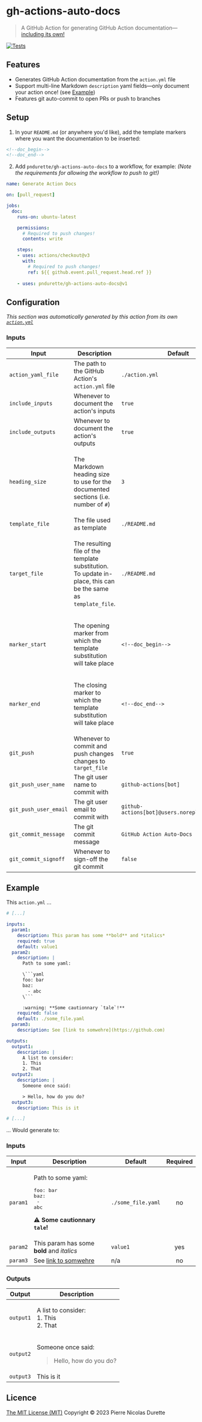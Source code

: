 # gh-actions-auto-docs

> A GitHub Action for generating GitHub Action documentation—[including its own!](.github/workflows/doc.yml)

[![Tests](https://github.com/pndurette/gh-actions-auto-docs/actions/workflows/test.yml/badge.svg?branch=main)](https://github.com/pndurette/gh-actions-auto-docs/actions/workflows/test.yml)

## Features

* Generates GitHub Action documentation from the `action.yml` file
* Support multi-line Markdown `description` yaml fields—only document your action once! (see [Example](#example))
* Features git auto-commit to open PRs or push to branches

## Setup

1. In your `README.md` (or anywhere you'd like), add the template markers where you want the documentation to be inserted:

```markdown
<!--doc_begin-->
<!--doc_end-->
```

2. Add `pndurette/gh-actions-auto-docs` to a workflow, for example:
   *(Note the requirements for allowing the workflow to push to git!)*

```yaml
name: Generate Action Docs

on: [pull_request]

jobs:
  doc:
    runs-on: ubuntu-latest

    permissions:
      # Required to push changes!
      contents: write

    steps:
    - uses: actions/checkout@v3
      with:
        # Required to push changes!
        ref: ${{ github.event.pull_request.head.ref }}
    
    - uses: pndurette/gh-actions-auto-docs@v1
```

## Configuration

*This section was automatically generated by this action from its own [`action.yml`](./action.yml)*
<!--doc_begin_-->
### Inputs
|Input|Description|Default|Required|
|-----|-----------|-------|:------:|
|`action_yaml_file`|The path to the GitHub Action's `action.yml` file|`./action.yml`|no|
|`include_inputs`|Whenever to document the action's inputs|`true`|no|
|`include_outputs`|Whenever to document the action's outputs|`true`|no|
|`heading_size`|<p>The Markdown heading size to use for the documented<br />sections (i.e. number of <code>#</code>)</p>|`3`|no|
|`template_file`|The file used as template|`./README.md`|no|
|`target_file`|<p>The resulting file of the template substitution.<br />To update in-place, this can be the same as <code>template_file</code>.</p>|`./README.md`|no|
|`marker_start`|<p>The opening marker from which the template substitution<br />will take place</p>|`<!--doc_begin-->`|no|
|`marker_end`|<p>The closing marker to which the template substitution<br />will take place</p>|`<!--doc_end-->`|no|
|`git_push`|Whenever to commit and push changes changes to `target_file`|`true`|no|
|`git_push_user_name`|The git user name to commit with|`github-actions[bot]`|no|
|`git_push_user_email`|The git user email to commit with|`github-actions[bot]@users.noreply.github.com`|no|
|`git_commit_message`|The git commit message|`GitHub Action Auto-Docs`|no|
|`git_commit_signoff`|Whenever to sign-off the git commit|`false`|no|

<!--doc_end_-->

## Example

This `action.yml` ... 

```yaml
# [...]

inputs:
  param1:
    description: This param has some **bold** and *italics*
    required: true
    default: value1
  param2:
    description: |
      Path to some yaml:

      \```yaml
      foo: bar
      baz:
        - abc
      \```

      :warning: **Some cautionnary `tale`!**
    required: false
    default: ./some_file.yaml
  param3:
    description: See [link to somwehre](https://github.com)

outputs:
  output1:
    description: |
      A list to consider:
      1. This
      2. That
  output2:
    description: |
      Someone once said:

      > Hello, how do you do?
  output3:
    description: This is it

# [...]
```

... Would generate to:

### Inputs
|Input|Description|Default|Required|
|-----|-----------|-------|:------:|
|`param1`|<p>Path to some yaml:</p><pre>foo: bar<br />baz:<br />  - abc<br /></pre><p>:warning: <strong>Some cautionnary <code>tale</code>!</strong></p>|`./some_file.yaml`|no|
|`param2`|This param has some **bold** and *italics*|`value1`|yes|
|`param3`|See [link to somwehre](https://github.com)|n/a|no|
### Outputs
|Output|Description|
|------|-----------|
|`output1`|<p>A list to consider:<br />1. This<br />2. That</p>|
|`output2`|<p>Someone once said:</p><blockquote><p>Hello, how do you do?</p></blockquote>|
|`output3`|This is it|


## Licence

[The MIT License (MIT)](LICENSE) Copyright © 2023 Pierre Nicolas Durette